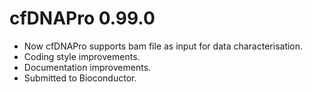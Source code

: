 # cfDNAPro 0.99.0
* Now cfDNAPro supports bam file as input for data characterisation.
* Coding style improvements.
* Documentation improvements.
* Submitted to Bioconductor.


